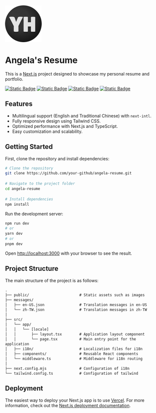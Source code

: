 [![image](https://github.com/q791017/angela-resume/blob/develop/public/img-logo-yh.png)](https://angela-resume.vercel.app)

# Angela's Resume

This is a [Next.js](https://nextjs.org) project designed to showcase my personal resume and portfolio.

[![Static Badge](https://img.shields.io/badge/Next.js-15.1.3-blue)](https://nextjs.org)
[![Static Badge](https://img.shields.io/badge/i18next-^3.26.3-blue)](https://next-intl-docs.vercel.app)
[![Static Badge](https://img.shields.io/badge/TypeScript-^5-blue)](https://www.typescriptlang.org)
[![Static Badge](https://img.shields.io/badge/Tailwindcss-^3.4.1-blue)](https://tailwindcss.com)

## Features

- Multilingual support (English and Traditional Chinese) with `next-intl`.
- Fully responsive design using Tailwind CSS.
- Optimized performance with Next.js and TypeScript.
- Easy customization and scalability.

## Getting Started

First, clone the repository and install dependencies:

```bash
# Clone the repository
git clone https://github.com/your-github/angela-resume.git

# Navigate to the project folder
cd angela-resume

# Install dependencies
npm install
```

Run the development server:

```bash
npm run dev
# or
yarn dev
# or
pnpm dev
```

Open [http://localhost:3000](http://localhost:3000) with your browser to see the result.

## Project Structure

The main structure of the project is as follows:

```plaintext
.
├── public/                       # Static assets such as images
├── messages/
│   ├── en-US.json                # Translation messages in en-US
│   └── zh-TW.json                # Translation messages in zh-TW
│
├── src/
│   └── app/
│   │   └── [locale]
│   │       ├── layout.tsx        # Application layout component
│   │       └── page.tsx          # Main entry point for the application
│   ├── i18n/                     # Localization files for i18n
│   ├── components/               # Reusable React components
│   └── middleware.ts             # Middleware for i18n routing
│
├── next.config.mjs               # Configuration of i18n
└── tailwind.config.ts            # Configuration of tailwind
```

## Deployment

The easiest way to deploy your Next.js app is to use [Vercel](https://vercel.com). For more information, check out the [Next.js deployment documentation](https://nextjs.org/docs/deployment).
